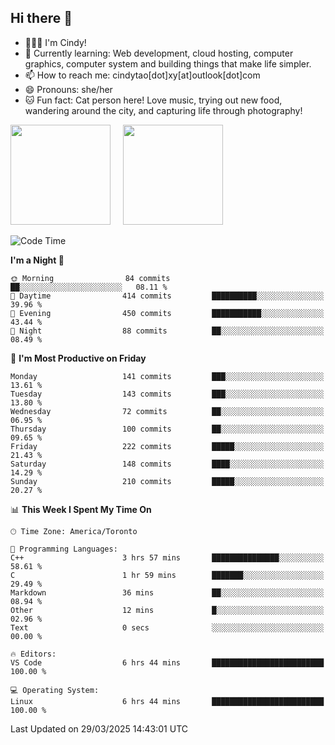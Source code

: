## Hi there 👋

<!--
**xinyue296/xinyue296** is a ✨ _special_ ✨ repository because its `README.md` (this file) appears on your GitHub profile.

Here are some ideas to get you started:

- 🔭 I’m currently working on ...
- 🌱 I’m currently learning ...
- 👯 I’m looking to collaborate on ...
- 🤔 I’m looking for help with ...
- 💬 Ask me about ...
- 📫 How to reach me: ...
- 😄 Pronouns: ...
- ⚡ Fun fact: ...
-->
- 👩🏻‍💻 I'm Cindy!
- 🌱 Currently learning: Web development, cloud hosting, computer graphics, computer system and building things that make life simpler.
- 📫 How to reach me: cindytao[dot]xy[at]outlook[dot]com
- 😄 Pronouns: she/her
- 🐱 Fun fact: Cat person here! Love music, trying out new food, wandering around the city, and capturing life through photography!

<!--Github Status: start-->
<div align="left">
  <img height="160em" src="https://github-readme-stats-topaz-two-25.vercel.app/api?username=xinyue296&theme=react&show_icons=true&count_private=true&include_orgs=true&hide=contribs,issues" />
    &nbsp;&nbsp;&nbsp;
  <img height="160em" src="https://github-readme-stats-cindy-taos-projects.vercel.app/api/top-langs/?username=xinyue296&theme=react&count_private=true&include_orgs=true&layout=compact" />
</div>
<!-- Github Status: end-->

<!--START_SECTION:waka-->
![Code Time](http://img.shields.io/badge/Code%20Time-287%20hrs%2020%20mins-blue)

**I'm a Night 🦉** 

```text
🌞 Morning                84 commits          ██░░░░░░░░░░░░░░░░░░░░░░░   08.11 % 
🌆 Daytime                414 commits         ██████████░░░░░░░░░░░░░░░   39.96 % 
🌃 Evening                450 commits         ███████████░░░░░░░░░░░░░░   43.44 % 
🌙 Night                  88 commits          ██░░░░░░░░░░░░░░░░░░░░░░░   08.49 % 
```
📅 **I'm Most Productive on Friday** 

```text
Monday                   141 commits         ███░░░░░░░░░░░░░░░░░░░░░░   13.61 % 
Tuesday                  143 commits         ███░░░░░░░░░░░░░░░░░░░░░░   13.80 % 
Wednesday                72 commits          ██░░░░░░░░░░░░░░░░░░░░░░░   06.95 % 
Thursday                 100 commits         ██░░░░░░░░░░░░░░░░░░░░░░░   09.65 % 
Friday                   222 commits         █████░░░░░░░░░░░░░░░░░░░░   21.43 % 
Saturday                 148 commits         ████░░░░░░░░░░░░░░░░░░░░░   14.29 % 
Sunday                   210 commits         █████░░░░░░░░░░░░░░░░░░░░   20.27 % 
```


📊 **This Week I Spent My Time On** 

```text
🕑︎ Time Zone: America/Toronto

💬 Programming Languages: 
C++                      3 hrs 57 mins       ███████████████░░░░░░░░░░   58.61 % 
C                        1 hr 59 mins        ███████░░░░░░░░░░░░░░░░░░   29.49 % 
Markdown                 36 mins             ██░░░░░░░░░░░░░░░░░░░░░░░   08.94 % 
Other                    12 mins             █░░░░░░░░░░░░░░░░░░░░░░░░   02.96 % 
Text                     0 secs              ░░░░░░░░░░░░░░░░░░░░░░░░░   00.00 % 

🔥 Editors: 
VS Code                  6 hrs 44 mins       █████████████████████████   100.00 % 

💻 Operating System: 
Linux                    6 hrs 44 mins       █████████████████████████   100.00 % 
```


 Last Updated on 29/03/2025 14:43:01 UTC
<!--END_SECTION:waka-->
